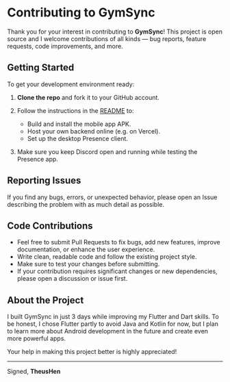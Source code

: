 # Contributing to GymSync

Thank you for your interest in contributing to **GymSync**! This project is open source and I welcome contributions of all kinds — bug reports, feature requests, code improvements, and more.

## Getting Started

To get your development environment ready:

1. **Clone the repo** and fork it to your GitHub account.
2. Follow the instructions in the [README](./README.md) to:

   * Build and install the mobile app APK.
   * Host your own backend online (e.g. on Vercel).
   * Set up the desktop Presence client.
3. Make sure you keep Discord open and running while testing the Presence app.

## Reporting Issues

If you find any bugs, errors, or unexpected behavior, please open an Issue describing the problem with as much detail as possible.

## Code Contributions

* Feel free to submit Pull Requests to fix bugs, add new features, improve documentation, or enhance the user experience.
* Write clean, readable code and follow the existing project style.
* Make sure to test your changes before submitting.
* If your contribution requires significant changes or new dependencies, please open a discussion or issue first.

## About the Project

I built GymSync in just 3 days while improving my Flutter and Dart skills. To be honest, I chose Flutter partly to avoid Java and Kotlin for now, but I plan to learn more about Android development in the future and create even more powerful apps.

Your help in making this project better is highly appreciated!

---

Signed,
**TheusHen**
